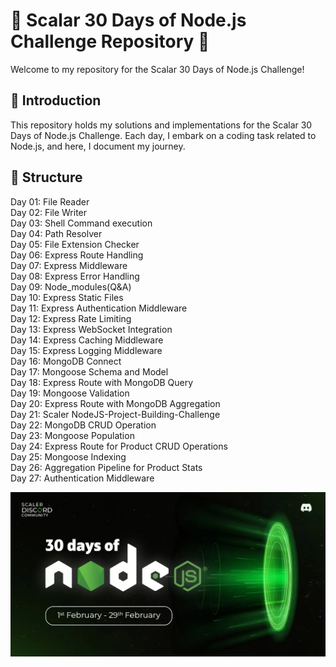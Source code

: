 # 🚀 Scalar 30 Days of Node.js Challenge Repository 🚀 <br>

Welcome to my repository for the Scalar 30 Days of Node.js Challenge!

## 🌟 Introduction <br>

This repository holds my solutions and implementations for the Scalar 30 Days of Node.js Challenge. Each day, I embark on a coding task related to Node.js, and here, I document my journey.

## 📂 Structure <br>

Day 01: File Reader <br/>
Day 02: File Writer <br/>
Day 03: Shell Command execution <br/>
Day 04: Path Resolver <br/>
Day 05: File Extension Checker<br/>
Day 06: Express Route Handling <br/>
Day 07: Express Middleware <br/>
Day 08: Express Error Handling<br/>
Day 09: Node_modules(Q&A)<br/>
Day 10: Express Static Files <br/>
Day 11: Express Authentication Middleware <br/>
Day 12: Express Rate Limiting <br/>
Day 13: Express WebSocket Integration <br/>
Day 14: Express Caching Middleware <br/>
Day 15: Express Logging Middleware <br/>
Day 16: MongoDB Connect <br/>
Day 17: Mongoose Schema and Model <br/>
Day 18: Express Route with MongoDB Query <br/>
Day 19: Mongoose Validation <br/>
Day 20: Express Route with MongoDB Aggregation <br/>
Day 21: Scaler NodeJS-Project-Building-Challenge <br/>
Day 22: MongoDB CRUD Operation <br/>
Day 23: Mongoose Population <br/>
Day 24: Express Route for Product CRUD Operations <br/>
Day 25: Mongoose Indexing <br/>
Day 26: Aggregation Pipeline for Product Stats <br/>
Day 27: Authentication Middleware <br/>

![image](https://github.com/pabitra-kumar/30-Days-nodejs/blob/main/assets/Banner.png)

